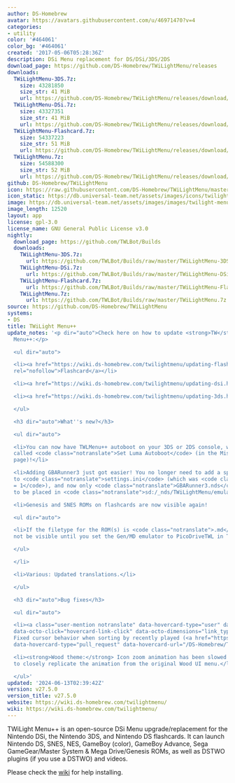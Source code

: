 ```yaml
---
author: DS-Homebrew
avatar: https://avatars.githubusercontent.com/u/46971470?v=4
categories:
- utility
color: '#464061'
color_bg: '#464061'
created: '2017-05-06T05:28:36Z'
description: DSi Menu replacement for DS/DSi/3DS/2DS
download_page: https://github.com/DS-Homebrew/TWiLightMenu/releases
downloads:
  TWiLightMenu-3DS.7z:
    size: 43281850
    size_str: 41 MiB
    url: https://github.com/DS-Homebrew/TWiLightMenu/releases/download/v27.5.0/TWiLightMenu-3DS.7z
  TWiLightMenu-DSi.7z:
    size: 43327351
    size_str: 41 MiB
    url: https://github.com/DS-Homebrew/TWiLightMenu/releases/download/v27.5.0/TWiLightMenu-DSi.7z
  TWiLightMenu-Flashcard.7z:
    size: 54337223
    size_str: 51 MiB
    url: https://github.com/DS-Homebrew/TWiLightMenu/releases/download/v27.5.0/TWiLightMenu-Flashcard.7z
  TWiLightMenu.7z:
    size: 54588300
    size_str: 52 MiB
    url: https://github.com/DS-Homebrew/TWiLightMenu/releases/download/v27.5.0/TWiLightMenu.7z
github: DS-Homebrew/TWiLightMenu
icon: https://raw.githubusercontent.com/DS-Homebrew/TWiLightMenu/master/booter/Twilight%2B%2B-animated%20icon-fix.gif
icon_static: https://db.universal-team.net/assets/images/icons/twilight-menu.png
image: https://db.universal-team.net/assets/images/images/twilight-menu.png
image_length: 12520
layout: app
license: gpl-3.0
license_name: GNU General Public License v3.0
nightly:
  download_page: https://github.com/TWLBot/Builds
  downloads:
    TWiLightMenu-3DS.7z:
      url: https://github.com/TWLBot/Builds/raw/master/TWiLightMenu-3DS.7z
    TWiLightMenu-DSi.7z:
      url: https://github.com/TWLBot/Builds/raw/master/TWiLightMenu-DSi.7z
    TWiLightMenu-Flashcard.7z:
      url: https://github.com/TWLBot/Builds/raw/master/TWiLightMenu-Flashcard.7z
    TWiLightMenu.7z:
      url: https://github.com/TWLBot/Builds/raw/master/TWiLightMenu.7z
source: https://github.com/DS-Homebrew/TWiLightMenu
systems:
- DS
title: TWiLight Menu++
update_notes: '<p dir="auto">Check here on how to update <strong>TW</strong>i<strong>L</strong>ight
  Menu++:</p>

  <ul dir="auto">

  <li><a href="https://wiki.ds-homebrew.com/twilightmenu/updating-flashcard.html"
  rel="nofollow">Flashcard</a></li>

  <li><a href="https://wiki.ds-homebrew.com/twilightmenu/updating-dsi.html" rel="nofollow">DSi</a></li>

  <li><a href="https://wiki.ds-homebrew.com/twilightmenu/updating-3ds.html" rel="nofollow">3DS</a></li>

  </ul>

  <h3 dir="auto">What''s new?</h3>

  <ul dir="auto">

  <li>You can now have TWLMenu++ autoboot on your 3DS or 2DS console, with a setting
  called <code class="notranslate">Set Luma Autoboot</code> (in the Misc settings
  page)!</li>

  <li>Adding GBARunner3 just got easier! You no longer need to add a specific setting
  to <code class="notranslate">settings.ini</code> (which was <code class="notranslate">GBARUNNER3_TEST
  = 1</code>), and now only <code class="notranslate">GBARunner3.nds</code> needs
  to be placed in <code class="notranslate">sd:/_nds/TWiLightMenu/emulators/</code>!</li>

  <li>Genesis and SNES ROMs on flashcards are now visible again!

  <ul dir="auto">

  <li>If the filetype for the ROM(s) is <code class="notranslate">.md</code>, it''ll
  not be visible until you set the Gen/MD emulator to PicoDriveTWL in TWLMenu++ Settings.</li>

  </ul>

  </li>

  <li>Various: Updated translations.</li>

  </ul>

  <h3 dir="auto">Bug fixes</h3>

  <ul dir="auto">

  <li><a class="user-mention notranslate" data-hovercard-type="user" data-hovercard-url="/users/mentusfentus/hovercard"
  data-octo-click="hovercard-link-click" data-octo-dimensions="link_type:self" href="https://github.com/mentusfentus">@mentusfentus</a>:
  Fixed cursor behavior when sorting by recently played (<a href="https://github.com/DS-Homebrew/TWiLightMenu/issues/2430"
  data-hovercard-type="pull_request" data-hovercard-url="/DS-Homebrew/TWiLightMenu/pull/2430/hovercard">#2430</a>)</li>

  <li><strong>Wood theme:</strong> Icon zoom animation has been slowed down by a frame
  to closely replicate the animation from the original Wood UI menu.</li>

  </ul>'
updated: '2024-06-13T02:39:42Z'
version: v27.5.0
version_title: v27.5.0
website: https://wiki.ds-homebrew.com/twilightmenu/
wiki: https://wiki.ds-homebrew.com/twilightmenu/
---
```

TWiLight Menu++ is an open-source DSi Menu upgrade/replacement for the Nintendo DSi, the Nintendo 3DS, and Nintendo DS flashcards. It can launch Nintendo DS, SNES, NES, GameBoy (color), GameBoy Advance, Sega GameGear/Master System & Mega Drive/Genesis ROMs, as well as DSTWO plugins (if you use a DSTWO) and videos.

Please check the [wiki](https://wiki.ds-homebrew.com/twilightmenu/) for help installing.